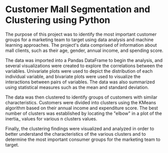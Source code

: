 # Customer Mall Segmentation and Clustering using Python

The purpose of this project was to identify the most important customer groups for a marketing team to target using data analysis and machine learning approaches. The project's data comprised of information about mall clients, such as their age, gender, annual income, and spending score. <br />

The data was imported into a Pandas DataFrame to begin the analysis, and several visualizations were created to explore the correlations between the variables. Univariate plots were used to depict the distribution of each individual variable, and bivariate plots were used to visualize the interactions between pairs of variables. The data was also summarized using statistical measures such as the mean and standard deviation. <br />

The data was then clustered to identify groups of customers with similar characteristics. Customers were divided into clusters using the KMeans algorithm based on their annual income and expenditure score. The best number of clusters was established by locating the "elbow" in a plot of the inertia_ values for various n clusters values. <br />

Finally, the clustering findings were visualized and analyzed in order to better understand the characteristics of the various clusters and to determine the most important consumer groups for the marketing team to target. <br />